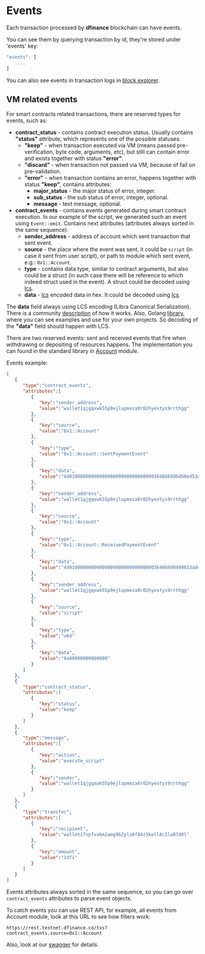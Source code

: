 # Events

Each transaction processed by **dfinance** blockchain can have events.

You can see them by querying transaction by id, they're stored under 'events' key:

```javascript
"events": [
    ...
]
```

You can also see events in transaction logs in [block explorer](https://explorer.testnet.dfinance.co/txs?page=1).

## VM related events

For smart contracts related transactions, there are reserved types for events, such as:

* **contract\_status** - contains contract execution status. Usually contains **"status"** attribute, which represents one of the possible statuses:
  * **"keep"** - when transaction executed via VM \(means passed pre-verification, byte code, arguments, etc\), but still can contain error and exists together with status **"error"**.
  * **"discard"** - when transaction not passed via VM, because of fail on pre-validation.
  * **"error"** - when transaction contains an error, happens together with status **"keep"**, contains attributes:
    * **major\_status** - the major status of error, integer.
    * **sub\_status** - the sub status of error, integer, optional.
    * **message** - text message, optional.
* **contract\_events** -  contains events generated during smart contract execution. In our example of the script, we generated such an event using `Event::emit`. Contains next attributes \(attributes always sorted in the same sequence\):
  * **sender_address** - address of account which sent transaction that sent event.
  * **source** - the place where the event was sent, it could be `script` (in case it sent from user script), or path to module which sent event, e.g.: `0x1::Account`.
  * **type** - contains data type, similar to contract arguments, but also could be a struct \(in such case there will be reference to which indeed struct used in the event\). A struct could be decoded using [lcs](https://github.com/the729/lcs).
  * **data** - [lcs](https://github.com/the729/lcs) encoded data in hex. It could be decoded using [lcs](https://github.com/the729/lcs).

The **data** field always using LCS encoding \(Libra Canonical Serialization\). There is a community [description](https://github.com/librastartup/libra-canonical-serialization/blob/master/DOCUMENTATION.md) of how it works. Also, Golang [library](https://github.com/the729/lcs), where you can see examples and use for your own projects. So decoding of the **"data"** field should happen with LCS.

There are two reserved events: sent and received events that fire when withdrawing or depositing of resources happens. The implementation you can found in the standard library in [Account](https://github.com/dfinance/dvm/release-v0.4.0/lang/stdlib/account.move) module.

Events example:

```json
[
   {
      "type":"contract_events",
      "attributes":[
         {
            "key":"sender_address",
            "value":"wallet1qjgqxwk55p9ejlupmeza0r02hyextys9rrthgg"
         },
         {
            "key":"source",
            "value":"0x1::Account"
         },
         {
            "key":"type",
            "value":"0x1::Account::SentPaymentEvent"
         },
         {
            "key":"data",
            "value":"4d01000000000000000000000000000003646669db4b0ed53d2fd0a74ce8f0d106e7ab144eb0fbab00"
         },
         {
            "key":"sender_address",
            "value":"wallet1qjgqxwk55p9ejlupmeza0r02hyextys9rrthgg"
         },
         {
            "key":"source",
            "value":"0x1::Account"
         },
         {
            "key":"type",
            "value":"0x1::Account::ReceivedPaymentEvent"
         },
         {
            "key":"data",
            "value":"4d010000000000000000000000000000036466690490033ad4a04b997f81de45d78deab93265920500"
         },
         {
            "key":"sender_address",
            "value":"wallet1qjgqxwk55p9ejlupmeza0r02hyextys9rrthgg"
         },
         {
            "key":"source",
            "value":"script"
         },
         {
            "key":"type",
            "value":"u64"
         },
         {
            "key":"data",
            "value":"0a00000000000000"
         }
      ]
   },
   {
      "type":"contract_status",
      "attributes":[
         {
            "key":"status",
            "value":"keep"
         }
      ]
   },
   {
      "type":"message",
      "attributes":[
         {
            "key":"action",
            "value":"execute_script"
         },
         {
            "key":"sender",
            "value":"wallet1qjgqxwk55p9ejlupmeza0r02hyextys9rrthgg"
         }
      ]
   },
   {
      "type":"transfer",
      "attributes":[
         {
            "key":"recipient",
            "value":"wallet17xpfvakm2amg962yls6f84z3kell8c5la07d0l"
         },
         {
            "key":"amount",
            "value":"1dfi"
         }
      ]
   }
]
```

Events attributes always sorted in the same sequence, so you can go over `contract_events` attributes to parse event objects.

To catch events you can use REST API, for example, all events from Account module, look at this URL to see how filters work:

```text
https://rest.testnet.dfinance.co/txs?contract_events.source=0x1::Account
```

Also, look at our [swagger](https://swagger.testnet.dfinance.co/?urls.primaryName=Cosmos%20SDK%20API) for details.
